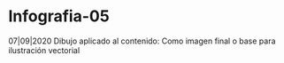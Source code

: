 # Infografia-05
07|09|2020 Dibujo aplicado al contenido: Como imagen final o base para ilustración vectorial

